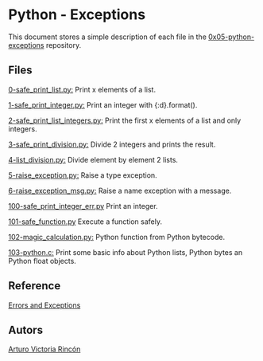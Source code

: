 #  Python - Exceptions
This document stores a simple description of each file in the  [0x05-python-exceptions](https://github.com/arvicrin/holbertonschool-higher_level_programming/tree/master/0x05-python-exceptions "0x05-python-exceptions") repository.

## Files
[0-safe_print_list.py:](https://github.com/arvicrin/holbertonschool-higher_level_programming/blob/master/0x05-python-exceptions/0-safe_print_list.py "0-safe_print_list.py")
Print x elements of a list.

[1-safe_print_integer.py:](https://github.com/arvicrin/holbertonschool-higher_level_programming/blob/master/0x05-python-exceptions/1-safe_print_integer.py "1-safe_print_integer.py")
Print an integer with {:d}.format().

[2-safe_print_list_integers.py:](https://github.com/arvicrin/holbertonschool-higher_level_programming/blob/master/0x05-python-exceptions/2-safe_print_list_integers.py "2-safe_print_list_integers.py")
Print the first x elements of a list and only integers.

[3-safe_print_division.py:](https://github.com/arvicrin/holbertonschool-higher_level_programming/blob/master/0x05-python-exceptions/3-safe_print_division.py "3-safe_print_division.py")
Divide 2 integers and prints the result.

[4-list_division.py:](https://github.com/arvicrin/holbertonschool-higher_level_programming/blob/master/0x05-python-exceptions/4-list_division.py "4-list_division.py")
Divide element by element 2 lists.

[5-raise_exception.py:](https://github.com/arvicrin/holbertonschool-higher_level_programming/blob/master/0x05-python-exceptions/5-raise_exception.py "5-raise_exception.py")
Raise a type exception.

[6-raise_exception_msg.py:](https://github.com/arvicrin/holbertonschool-higher_level_programming/blob/master/0x05-python-exceptions/6-raise_exception_msg.py "6-raise_exception_msg.py")
Raise a name exception with a message.

[100-safe_print_integer_err.py](https://github.com/arvicrin/holbertonschool-higher_level_programming/blob/master/0x05-python-exceptions/100-safe_print_integer_err.py "100-safe_print_integer_err.py")
Print an integer.

[101-safe_function.py](https://github.com/arvicrin/holbertonschool-higher_level_programming/blob/master/0x05-python-exceptions/101-safe_function.py "101-safe_function.py")
Execute a function safely.

[102-magic_calculation.py:](https://github.com/arvicrin/holbertonschool-higher_level_programming/blob/master/0x05-python-exceptions/102-magic_calculation.py "102-magic_calculation.py")
Python function from Python bytecode.

[103-python.c:](https://github.com/arvicrin/holbertonschool-higher_level_programming/blob/master/0x05-python-exceptions/103-python.c "103-python.c")
Print some basic info about Python lists, Python bytes an Python float objects.

## Reference 
[Errors and Exceptions](https://docs.python.org/3.4/tutorial/errors.html)
## Autors
[Arturo Victoria Rincón](https://twitter.com/arvicrin)
